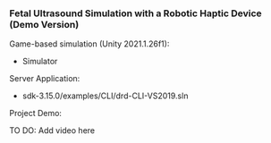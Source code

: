 ### Fetal Ultrasound Simulation with a Robotic Haptic Device (Demo Version)

Game-based simulation (Unity 2021.1.26f1): 
* Simulator

Server Application:
* sdk-3.15.0/examples/CLI/drd-CLI-VS2019.sln

Project Demo: 

TO DO: Add video here
